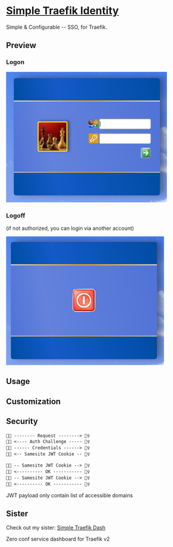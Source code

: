 # [Simple Traefik Identity](https://ms-jpq.github.io/simple-traefik-identity/)

Simple & Configurable -- SSO, for Traefik.

## Preview

### Logon

![login img](https://github.com/ms-jpq/simple-traefik-identity/raw/master/preview/login.png)

### Logoff

(if not authorized, you can login via another account)

![logoff img](https://github.com/ms-jpq/simple-traefik-identity/raw/master/preview/logoff.png)

## Usage

## Customization

## Security

```txt
👩‍💻 -------- Request --------> 👮‍♀️
👩‍💻 <---- Auth Challenge ----- 👮‍♀️
👩‍💻 ------ Credentials ------> 👮‍♀️
👩‍💻 <-- Samesite JWT Cookie -- 👮‍♀️
```

```txt
👩‍💻 -- Samesite JWT Cookie --> 👮‍♀️
👩‍💻 <---------- OK ----------- 👮‍♀️
👩‍💻 -- Samesite JWT Cookie --> 👮‍♀️
👩‍💻 <---------- OK ----------- 👮‍♀️
```

JWT payload only contain list of accessible domains

## Sister

Check out my sister: [Simple Traefik Dash](https://ms-jpq.github.io/simple-traefik-dash/)

Zero conf service dashboard for Traefik v2
